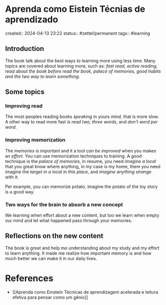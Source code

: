 # Aprenda como Eistein Técnias de aprendizado
created:: 2024-04-13 23:22
status:: #zettel/permanent 
tags:: #learning
## Introduction
The book talk about the best ways to learning more using less time. Many topics are covered about learning more, such as: *fast read, active reading, read about the book before read the book, palace of memories, good habits and the two way to learn something.*

## Some topics
### Improving read
The most peoples reading books *speaking* in yours *mind*, that is more slow. A other way to read more fast is *read two, three words*, and *don't word per word*.

### Improving memorization
The *memories is important* and it a tool *can be improved* when you makes an *effort*. You can use memorization techniques to training. A good technique is the *palace of memories*, in resume, you need *imagine a local* that you great know where anything, in my case is my home, them you need imagine the *target in a local in this place*, and *imagine anything strange* with it.

Per example, you can memorize potato, imagine the potato of the toy story is a good way.

### Two ways for the brain to absorb a new concept
We learning when effort about a new content, but too we learn when empty our mind and let what happened pass through your memories.
## Reflections on the new content
The book is great and help me understanding about my study and my effort to learn anything. It made me realize how important memory is and how much better we can make it in our daily lives.


# References
- [[Aprenda como Einstein Técnicas de aprendizagem acelerada e leitura efetiva para pensar como um gênio]]
